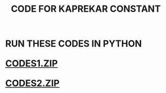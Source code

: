 <html>
  
  <center><h1>CODE FOR KAPREKAR CONSTANT</h1></center>
  <br>
  <h1>RUN THESE CODES IN PYTHON
  <p><a href="KaprekarFourDigitPython.py">CODES1.ZIP</a>&nbsp;&nbsp;&nbsp;
  <p><a href="KaprekarOnetoTenDigitPython.py">CODES2.ZIP</a>&nbsp;&nbsp;&nbsp;
 </html>
